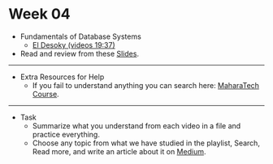 # Week 04
   - Fundamentals of Database Systems
      - [El Desoky (videos 19:37)](https://www.youtube.com/playlist?list=PL37D52B7714788190)
   - Read and review from these [Slides](https://drive.google.com/drive/folders/1zIO5fsdij-1afPkfSJQzTIw8f9SFF8s6?usp=drive_link).
---
   - Extra Resources for Help
     - If you fail to understand anything you can search here: [MaharaTech Course](https://maharatech.gov.eg/course/view.php?id=740).
---
- Task
    - Summarize what you understand from each video in a file and practice everything.
    - Choose any topic from what we have studied in the playlist, Search, Read more, and write an article about it on [Medium](https://medium.com/). 
